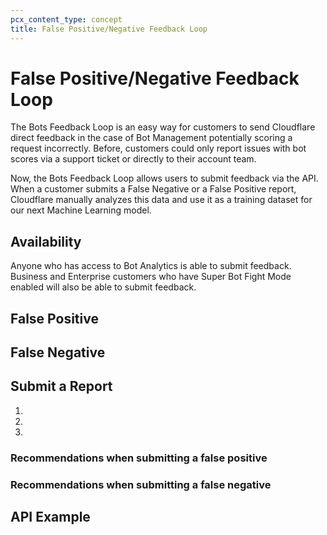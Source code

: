 ```yaml
---
pcx_content_type: concept
title: False Positive/Negative Feedback Loop
---
```


# False Positive/Negative Feedback Loop

The Bots Feedback Loop is an easy way for customers to send Cloudflare direct feedback in the case of Bot Management potentially scoring a request incorrectly. Before, customers could only report issues with bot scores via a support ticket or directly to their account team. 

Now, the Bots Feedback Loop allows users to submit feedback via the API. When a customer submits a False Negative or a False Positive report, Cloudflare manually analyzes this data and use it as a training dataset for our next Machine Learning model.

## Availability

Anyone who has access to Bot Analytics is able to submit feedback. Business and Enterprise customers who have Super Bot Fight Mode enabled will also be able to submit feedback. 

## False Positive


## False Negative

## Submit a Report
1. 
2. 
3. 

### Recommendations when submitting a false positive


### Recommendations when submitting a false negative


## API Example 
